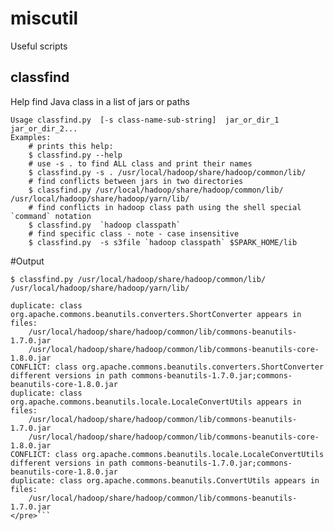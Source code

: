 # miscutil
Useful scripts

## classfind
Help find Java class in a list of jars or paths

    Usage classfind.py  [-s class-name-sub-string]  jar_or_dir_1 jar_or_dir_2...
    Examples:
        # prints this help:
        $ classfind.py --help
        # use -s . to find ALL class and print their names
        $ classfind.py -s . /usr/local/hadoop/share/hadoop/common/lib/
        # find conflicts between jars in two directories
        $ classfind.py /usr/local/hadoop/share/hadoop/common/lib/ /usr/local/hadoop/share/hadoop/yarn/lib/
        # find conflicts in hadoop class path using the shell special `command` notation
        $ classfind.py  `hadoop classpath`
        # find specific class - note - case insensitive
        $ classfind.py  -s s3file `hadoop classpath` $SPARK_HOME/lib

#Output
```<pre>
$ classfind.py /usr/local/hadoop/share/hadoop/common/lib/ /usr/local/hadoop/share/hadoop/yarn/lib/

duplicate: class org.apache.commons.beanutils.converters.ShortConverter appears in files:
	/usr/local/hadoop/share/hadoop/common/lib/commons-beanutils-1.7.0.jar
	/usr/local/hadoop/share/hadoop/common/lib/commons-beanutils-core-1.8.0.jar
CONFLICT: class org.apache.commons.beanutils.converters.ShortConverter different versions in path commons-beanutils-1.7.0.jar;commons-beanutils-core-1.8.0.jar
duplicate: class org.apache.commons.beanutils.locale.LocaleConvertUtils appears in files:
	/usr/local/hadoop/share/hadoop/common/lib/commons-beanutils-1.7.0.jar
	/usr/local/hadoop/share/hadoop/common/lib/commons-beanutils-core-1.8.0.jar
CONFLICT: class org.apache.commons.beanutils.locale.LocaleConvertUtils different versions in path commons-beanutils-1.7.0.jar;commons-beanutils-core-1.8.0.jar
duplicate: class org.apache.commons.beanutils.ConvertUtils appears in files:
	/usr/local/hadoop/share/hadoop/common/lib/commons-beanutils-1.7.0.jar
</pre>```


